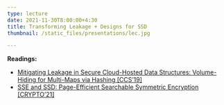 ```yaml
---
type: lecture
date: 2021-11-30T8:00:00+4:30
title: Transforming Leakage + Designs for SSD 
thumbnail: /static_files/presentations/lec.jpg

---
```

**Readings:**
- [Mitigating Leakage in Secure Cloud-Hosted Data Structures: Volume-Hiding for Multi-Maps via Hashing [CCS’19]](https://eprint.iacr.org/2019/1292.pdf)
- [SSE and SSD: Page-Efficient Searchable Symmetric Encryption [CRYPTO’21]](https://eprint.iacr.org/2021/716.pdf)
